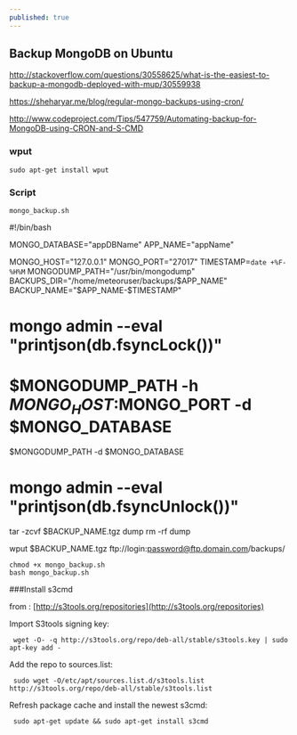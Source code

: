```yaml
---
published: true
---
```




## Backup MongoDB on Ubuntu

http://stackoverflow.com/questions/30558625/what-is-the-easiest-to-backup-a-mongodb-deployed-with-mup/30559938

https://sheharyar.me/blog/regular-mongo-backups-using-cron/

http://www.codeproject.com/Tips/547759/Automating-backup-for-MongoDB-using-CRON-and-S-CMD


### wput

	sudo apt-get install wput
    

### Script

    mongo_backup.sh
    

  #!/bin/bash
  
  MONGO_DATABASE="appDBName"
  APP_NAME="appName"

  MONGO_HOST="127.0.0.1"
  MONGO_PORT="27017"
  TIMESTAMP=`date +%F-%H%M`
  MONGODUMP_PATH="/usr/bin/mongodump"
  BACKUPS_DIR="/home/meteoruser/backups/$APP_NAME"
  BACKUP_NAME="$APP_NAME-$TIMESTAMP"
  
  # mongo admin --eval "printjson(db.fsyncLock())"
  # $MONGODUMP_PATH -h $MONGO_HOST:$MONGO_PORT -d $MONGO_DATABASE
  $MONGODUMP_PATH -d $MONGO_DATABASE
  # mongo admin --eval "printjson(db.fsyncUnlock())"
  
  tar -zcvf $BACKUP_NAME.tgz dump
  rm -rf dump
  
  wput $BACKUP_NAME.tgz ftp://login:password@ftp.domain.com/backups/


	chmod +x mongo_backup.sh
	bash mongo_backup.sh


###Install s3cmd

from : 
[http://s3tools.org/repositories](http://s3tools.org/repositories)

Import S3tools signing key:

     wget -O- -q http://s3tools.org/repo/deb-all/stable/s3tools.key | sudo apt-key add -

Add the repo to sources.list: 

     sudo wget -O/etc/apt/sources.list.d/s3tools.list http://s3tools.org/repo/deb-all/stable/s3tools.list

Refresh package cache and install the newest s3cmd: 

     sudo apt-get update && sudo apt-get install s3cmd
